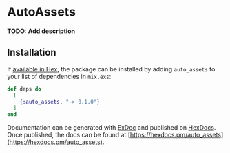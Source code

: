 # AutoAssets

**TODO: Add description**

## Installation

If [available in Hex](https://hex.pm/docs/publish), the package can be installed
by adding `auto_assets` to your list of dependencies in `mix.exs`:

```elixir
def deps do
  [
    {:auto_assets, "~> 0.1.0"}
  ]
end
```

Documentation can be generated with [ExDoc](https://github.com/elixir-lang/ex_doc)
and published on [HexDocs](https://hexdocs.pm). Once published, the docs can
be found at [https://hexdocs.pm/auto_assets](https://hexdocs.pm/auto_assets).

